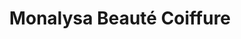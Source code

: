 ---
title: "Monalysa Beauté Coiffure"
url: /sherbrooke/monalysa-beaute-coiffure/
shop: hairdresser
---
